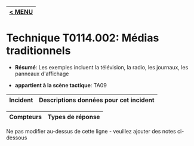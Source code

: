 |[< MENU](../../README.md)|
|---|
# Technique T0114.002: Médias traditionnels

* **Résumé**: Les exemples incluent la télévision, la radio, les journaux, les panneaux d'affichage

* **appartient à la scène tactique**: TA09


|Incident |Descriptions données pour cet incident |
|-------- |-------------------- |



|Compteurs |Types de réponse |
|-------- |-------------- |


Ne pas modifier au-dessus de cette ligne - veuillez ajouter des notes ci-dessous